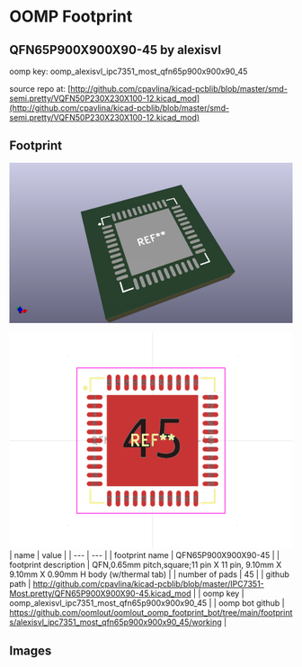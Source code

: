 # OOMP Footprint  
## QFN65P900X900X90-45  by alexisvl  
  
oomp key: oomp_alexisvl_ipc7351_most_qfn65p900x900x90_45  
  
source repo at: [http://github.com/cpavlina/kicad-pcblib/blob/master/smd-semi.pretty/VQFN50P230X230X100-12.kicad_mod](http://github.com/cpavlina/kicad-pcblib/blob/master/smd-semi.pretty/VQFN50P230X230X100-12.kicad_mod)  
## Footprint  
  
[![working_kicad_pcb_3d.png](working_kicad_pcb_3d_600.png)](working_kicad_pcb_3d.png)  
  
[![working.png](working_600.png)](working.png)  
| name | value | 
| --- | --- | 
| footprint name | QFN65P900X900X90-45 | 
| footprint description | QFN,0.65mm pitch,square;11 pin X 11 pin, 9.10mm X 9.10mm X 0.90mm H body (w/thermal tab) | 
| number of pads | 45 | 
| github path | http://github.com/cpavlina/kicad-pcblib/blob/master/IPC7351-Most.pretty/QFN65P900X900X90-45.kicad_mod | 
| oomp key | oomp_alexisvl_ipc7351_most_qfn65p900x900x90_45 | 
| oomp bot github | https://github.com/oomlout/oomlout_oomp_footprint_bot/tree/main/footprints/alexisvl_ipc7351_most_qfn65p900x900x90_45/working | 
## Images  
